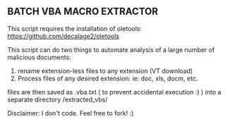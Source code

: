 ## BATCH VBA MACRO EXTRACTOR

This script requires the installation of oletools: https://github.com/decalage2/oletools

This script can do two things to automate analysis of a large number of malicious documents:

1) rename extension-less files to any extension (VT download)
2) Process files of any desired extension: ie: doc, xls, docm, etc. 

files are then saved as .vba.txt ( to prevent accidental execution :) ) into a separate directory /extracted_vbs/ 

Disclaimer: I don't code. Feel free to fork! :)
